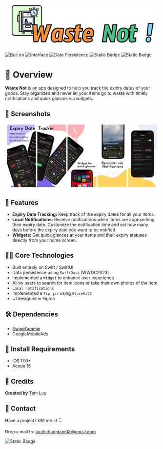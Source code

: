 # ![Cover](https://github.com/bii-08/WasteNot/blob/main/Readme_Images/WasteNot_Cover.png)

![Buit on](https://img.shields.io/badge/Built_on-Swift-red?logo=Swift)
![Interface](https://img.shields.io/badge/Interface-SwiftUI-yellow)
![Data Persistence](https://img.shields.io/badge/Data_Persistence-SwiftData-blue)
![Static Badge](https://img.shields.io/badge/Widget_Extension-green)
![Static Badge](https://img.shields.io/badge/Local_Notification-orange)

# 🫵 Overview

**Waste Not** is an app designed to help you track the expiry dates of your goods. Stay organized and never let your items go to waste with timely notifications and quick glances via widgets.

## 📸 Screenshots

![Image](https://github.com/bii-08/WasteNot/blob/main/Readme_Images/Screenshots.png)

## 🚀 Features

- **Expiry Date Tracking:** Keep track of the expiry dates for all your items.
- **Local Notifications:** Receive notifications when items are approaching their expiry date. Customize the notification time and set how many days before the expiry date you want to be notified.
- **Widgets:** Get quick glances at your items and their expiry statuses directly from your home screen.

## 👩‍💻 Core Technologies

- Built entirely on Swift / SwiftUI
- Data persistence using `SwiftData` (WWDC2023)
- Implemented a `Widget` to enhance user experience
- Allow users to search for item icons or take their own photos of the item 
- `Local notifications`
- Implemented a `Tip jar` using `StoreKit2`
- UI designed in Figma

## 🛠️ Dependencies
- [SwipeTammie](https://github.com/bii-08/SwipeTammie)
- GoogleMobileAds

## 📜 Install Requirements
- iOS 17.0+
- Xcode 15

## 🔎 Credits
**Created by** [Tam Luu](https://github.com/bii-08)

## 📱 Contact

Have a project? DM me at 👇

Drop a mail to: luuthithanhtam08@gmail.com

![Static Badge](https://img.shields.io/badge/Built_with_%F0%9F%92%93-blue)

